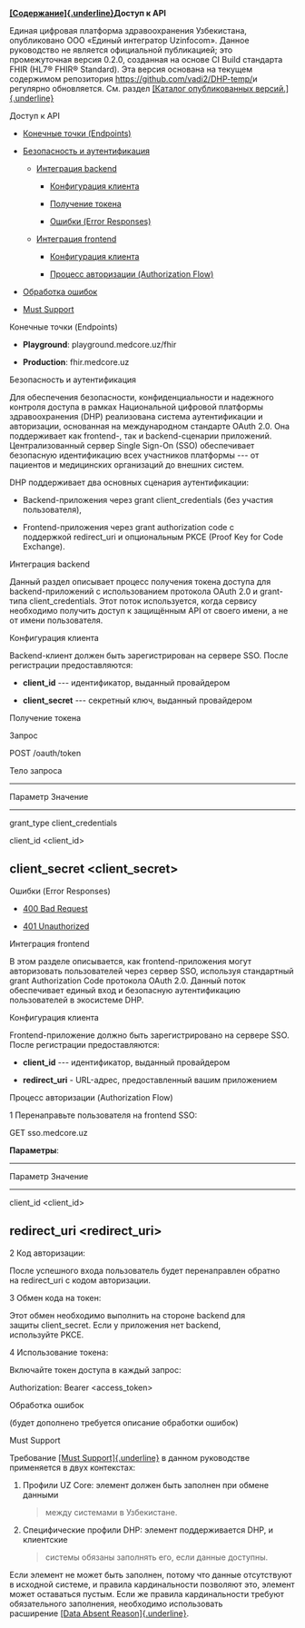 **[[Содержание]{.underline}](https://build.fhir.org/ig/vadi2/DHP-temp/en/toc.html)Доступ
к API**

Единая цифровая платформа здравоохранения Узбекистана, опубликовано ООО
«Единый интегратор Uzinfocom». Данное руководство не является
официальной публикацией; это промежуточная версия 0.2.0, созданная на
основе CI Build стандарта FHIR (HL7® FHIR® Standard). Эта версия
основана на текущем содержимом репозитория
<https://github.com/vadi2/DHP-temp/>и регулярно обновляется. См.
раздел [[Каталог опубликованных
версий.]{.underline}](http://dhp.uz/history.html)

Доступ к API

-   [Конечные точки
    (Endpoints)](https://build.fhir.org/ig/vadi2/DHP-temp/en/api-access.html#endpoints)

-   [Безопасность и
    аутентификация](https://build.fhir.org/ig/vadi2/DHP-temp/en/api-access.html#security-and-authentication)

    -   [Интеграция
        backend](https://build.fhir.org/ig/vadi2/DHP-temp/en/api-access.html#backend-integration)

        -   [Конфигурация
            клиента](https://build.fhir.org/ig/vadi2/DHP-temp/en/api-access.html#client-configuration)

        -   [Получение
            токена](https://build.fhir.org/ig/vadi2/DHP-temp/en/api-access.html#obtain-token)

        -   [Ошибки (Error
            Responses)](https://build.fhir.org/ig/vadi2/DHP-temp/en/api-access.html#error-responses)

    -   [Интеграция
        frontend](https://build.fhir.org/ig/vadi2/DHP-temp/en/api-access.html#frontend-integration)

        -   [Конфигурация
            клиента](https://build.fhir.org/ig/vadi2/DHP-temp/en/api-access.html#client-configuration-1)

        -   [Процесс авторизации (Authorization
            Flow)](https://build.fhir.org/ig/vadi2/DHP-temp/en/api-access.html#authorization-flow)

-   [Обработка
    ошибок](https://build.fhir.org/ig/vadi2/DHP-temp/en/api-access.html#error-handling)

-   [Must
    Support](https://build.fhir.org/ig/vadi2/DHP-temp/en/api-access.html#must-support)

Конечные точки (Endpoints)

-   **Playground**: playground.medcore.uz/fhir

-   **Production**: fhir.medcore.uz

Безопасность и аутентификация

Для обеспечения безопасности, конфиденциальности и надежного контроля
доступа в рамках Национальной цифровой платформы здравоохранения (DHP)
реализована система аутентификации и авторизации, основанная на
международном стандарте OAuth 2.0. Она поддерживает как frontend-, так и
backend-сценарии приложений. Централизованный сервер Single Sign-On
(SSO) обеспечивает безопасную идентификацию всех участников платформы
--- от пациентов и медицинских организаций до внешних систем.

DHP поддерживает два основных сценария аутентификации:

-   Backend-приложения через grant client_credentials (без участия
    пользователя),

-   Frontend-приложения через grant authorization code с
    поддержкой redirect_uri и опциональным PKCE (Proof Key for Code
    Exchange).

Интеграция backend

Данный раздел описывает процесс получения токена доступа для
backend-приложений с использованием протокола OAuth 2.0 и grant-типа
client_credentials. Этот поток используется, когда сервису необходимо
получить доступ к защищённым API от своего имени, а не от имени
пользователя.

Конфигурация клиента

Backend-клиент должен быть зарегистрирован на сервере SSO. После
регистрации предоставляются:

-   **client_id** --- идентификатор, выданный провайдером

-   **client_secret** --- секретный ключ, выданный провайдером

Получение токена

Запрос

POST /oauth/token

Тело запроса

  -----------------------------------------------------------------------
  Параметр                       Значение
  ------------------------------ ----------------------------------------
  grant_type                     client_credentials

  client_id                      \<client_id\>

  client_secret                  \<client_secret\>
  -----------------------------------------------------------------------

Ошибки (Error Responses)

-   [400 Bad
    Request](https://www.postman.com/eg3333-1491/dhp/example/45312060-dce119ab-d60d-4112-acba-cb31503753b5/dhp-core?active-environment=45312060-e14d5c80-4578-464f-a016-dd51f566a5cd)

-   [401
    Unauthorized](https://www.postman.com/eg3333-1491/dhp/example/45312060-b279c65c-72e6-4161-be4c-0281fed405bd/dhp-core?active-environment=45312060-e14d5c80-4578-464f-a016-dd51f566a5cd)

Интеграция frontend

В этом разделе описывается, как frontend-приложения могут авторизовать
пользователей через сервер SSO, используя стандартный
grant Authorization Code протокола OAuth 2.0. Данный поток обеспечивает
единый вход и безопасную аутентификацию пользователей в экосистеме DHP.

Конфигурация клиента

Frontend-приложение должно быть зарегистрировано на сервере SSO. После
регистрации предоставляются:

-   **client_id** --- идентификатор, выданный провайдером

-   **redirect_uri** - URL-адрес, предоставленный вашим приложением

Процесс авторизации (Authorization Flow)

1 Перенаправьте пользователя на frontend SSO:

GET sso.medcore.uz

**Параметры**:

  -----------------------------------------------------------------------
  Параметр                        Значение
  ------------------------------- ---------------------------------------
  client_id                       \<client_id\>

  redirect_uri                    \<redirect_uri\>
  -----------------------------------------------------------------------

2 Код авторизации:

После успешного входа пользователь будет перенаправлен обратно
на redirect_uri с кодом авторизации.

3 Обмен кода на токен:

Этот обмен необходимо выполнить на стороне backend для
защиты client_secret. Если у приложения нет backend, используйте PKCE.

4 Использование токена:

Включайте токен доступа в каждый запрос:

Authorization: Bearer \<access_token\>

Обработка ошибок

(будет дополнено требуется описание обработки ошибок)

Must Support

Требование [[Must
Support]{.underline}](http://hl7.org/fhir/R5/profiling.html#mustsupport) в
данном руководстве применяется в двух контекстах:

1.  Профили UZ Core: элемент должен быть заполнен при обмене данными
    > между системами в Узбекистане.

2.  Специфические профили DHP: элемент поддерживается DHP, и клиентские
    > системы обязаны заполнять его, если данные доступны.

Если элемент не может быть заполнен, потому что данные отсутствуют в
исходной системе, и правила кардинальности позволяют это, элемент может
оставаться пустым. Если же правила кардинальности требуют обязательного
заполнения, необходимо использовать расширение [[Data Absent
Reason]{.underline}](https://hl7.org/fhir/extensions/StructureDefinition-data-absent-reason.html).
